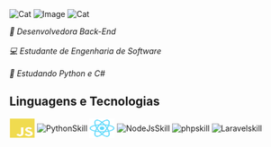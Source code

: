  <img width="40" alt="Cat" src="https://github.com/user-attachments/assets/c715be23-3625-4fd0-963d-0f570a620a7d" /> 
    <img width="91" height="42" alt="Image"  align="rigth" src="https://github.com/user-attachments/assets/9a1b3735-1e4d-4823-98e7-a230823d3bb9" />  <img width="40" alt="Cat" src="https://github.com/user-attachments/assets/c715be23-3625-4fd0-963d-0f570a620a7d" /> 

<p><em> 💼 Desenvolvedora Back-End </br>
</br> 💻 Estudante de Engenharia de Software </br>
</br> 📖 Estudando Python e C# </br>
</em></p>

  ## Linguagens e Tecnologias 
  
<div>
  <img align="center" alt="JsSkill" height="35" width="45" src="https://raw.githubusercontent.com/devicons/devicon/master/icons/javascript/javascript-plain.svg"/>
  <img align="center" alt="PythonSkill" height="35" width="45" src="https://cdn.jsdelivr.net/gh/devicons/devicon/icons/python/python-original.svg"/>
  <img align="center" alt="ReactSkill" height="35" width="45" src="https://raw.githubusercontent.com/devicons/devicon/master/icons/react/react-original.svg"/>
  <img align="center" alt="NodeJsSkill" height="35" width="45" src="https://cdn.jsdelivr.net/gh/devicons/devicon/icons/nodejs/nodejs-original.svg"/>
  <img  align="center" alt="phpskill" height="35" width="45" src="https://cdn.jsdelivr.net/gh/devicons/devicon@latest/icons/php/php-original.svg" />
  <img align="center" alt="Laravelskill" height="35" width="45" src="https://cdn.jsdelivr.net/gh/devicons/devicon@latest/icons/laravel/laravel-original.svg" />
</div>

